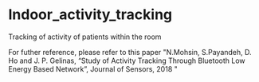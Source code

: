 # Indoor_activity_tracking
Tracking of activity of patients within the room

For futher reference, please refer to this paper "N.Mohsin, S.Payandeh, D. Ho and J. P. Gelinas, “Study of Activity Tracking Through Bluetooth Low Energy Based Network”, Journal of Sensors, 2018 "
